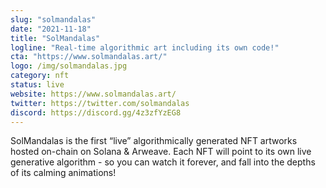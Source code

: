 ```yaml
---
slug: "solmandalas"
date: "2021-11-18"
title: "SolMandalas"
logline: "Real-time algorithmic art including its own code!"
cta: "https://www.solmandalas.art/"
logo: /img/solmandalas.jpg
category: nft
status: live
website: https://www.solmandalas.art/
twitter: https://twitter.com/solmandalas
discord: https://discord.gg/4z3zfYzEG8
---
```


SolMandalas is the first “live” algorithmically generated NFT artworks hosted on-chain on Solana & Arweave. 
Each NFT will point to its own live generative algorithm - so you can watch it forever, and fall into the depths of its calming animations! 
